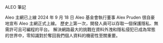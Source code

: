 ALEO 筆記

Aleo 主網已上線
2024 年 9 月 18 日
Aleo 基金會執行董事 Alex Pruden 很自豪地宣布 Aleo 主網正式上線。
歷史上第一次，開發人員可以存取一個保護隱私、無需許可且可編程的平台。
解決網路最大的挑戰在資料外洩和隱私侵犯已成為常態的世界中，零知識對於奪回我們個人資料的機密性至關重要。
